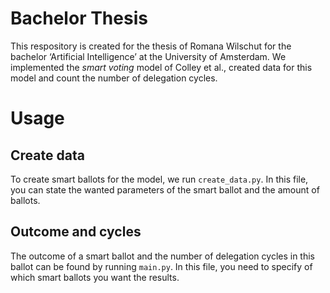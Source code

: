 # Bachelor Thesis

This respository is created for the thesis of Romana Wilschut for the bachelor ‘Artificial Intelligence’ at the University of Amsterdam. We implemented the *smart voting* model of Colley et al., created data for this model and count the number of delegation cycles.

# Usage

## Create data
To create smart ballots for the model, we run `create_data.py`. 
In this file, you can state the wanted parameters of the smart ballot and the amount of ballots.

## Outcome and cycles
The outcome of a smart ballot and the number of delegation cycles in this ballot can be found by running `main.py`.
In this file, you need to specify of which smart ballots you want the results.
